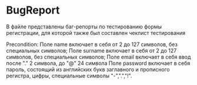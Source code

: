 # BugReport
В файле представлены баг-репорты по тестированию формы регистрации, для которой также был составлен чеклист тестирования

Precondition:
Поле name включает в себя от 2 до 127 символов, без специальных символов;
Поле surname включает в себя от 2 до 127 символов, без специальных символов;
Поле email включает в себя ввод после "." 2 символа, до "@" 24 символа
Поле password включает в себя пароль, состоящий из английских букв заглавного и прописного регистра, цифры, специальные символы 
"-",".","!".
